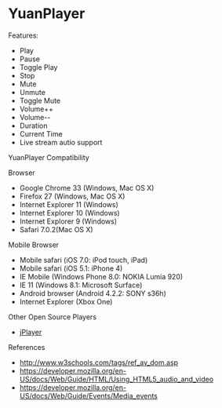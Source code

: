 YuanPlayer
==========

Features:
 * Play
 * Pause
 * Toggle Play
 * Stop
 * Mute
 * Unmute
 * Toggle Mute
 * Volume++
 * Volume--
 * Duration
 * Current Time
 * Live stream autio support

YuanPlayer Compatibility

Browser
 * Google Chrome 33 (Windows, Mac OS X)
 * Firefox 27 (Windows, Mac OS X)
 * Internet Explorer 11 (Windows)
 * Internet Explorer 10 (Windows)
 * Internet Explorer 9 (Windows)
 * Safari 7.0.2(Mac OS X)

Mobile Browser
 * Mobile safari (iOS 7.0: iPod touch, iPad)
 * Mobile safari (iOS 5.1: iPhone 4)
 * IE Mobile (Windows Phone 8.0: NOKIA Lumia 920)
 * IE 11 (Windows 8.1: Microsoft Surface)
 * Android browser (Android 4.2.2: SONY s36h)
 * Internet Explorer (Xbox One)


Other Open Source Players
 * [jPlayer](http://jplayer.org/ "HTML5 Audio & Video for jQuery")


References
 * http://www.w3schools.com/tags/ref_av_dom.asp
 * https://developer.mozilla.org/en-US/docs/Web/Guide/HTML/Using_HTML5_audio_and_video
 * https://developer.mozilla.org/en-US/docs/Web/Guide/Events/Media_events
